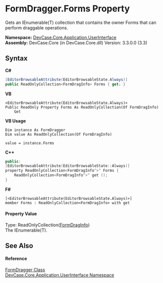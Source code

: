 # FormDragger.Forms Property 
 

Gets an IEnumerable(T) collection that contains the owner Forms that can perform draggable operations.

**Namespace:**&nbsp;<a href="N_DevCase_Core_Application_UserInterface">DevCase.Core.Application.UserInterface</a><br />**Assembly:**&nbsp;DevCase.Core (in DevCase.Core.dll) Version: 3.3.0.0 (3.3)

## Syntax

**C#**<br />
``` C#
[EditorBrowsableAttribute(EditorBrowsableState.Always)]
public ReadOnlyCollection<FormDragInfo> Forms { get; }
```

**VB**<br />
``` VB
<EditorBrowsableAttribute(EditorBrowsableState.Always)>
Public ReadOnly Property Forms As ReadOnlyCollection(Of FormDragInfo)
	Get
```

**VB Usage**<br />
``` VB Usage
Dim instance As FormDragger
Dim value As ReadOnlyCollection(Of FormDragInfo)

value = instance.Forms

```

**C++**<br />
``` C++
public:
[EditorBrowsableAttribute(EditorBrowsableState::Always)]
property ReadOnlyCollection<FormDragInfo^>^ Forms {
	ReadOnlyCollection<FormDragInfo^>^ get ();
}
```

**F#**<br />
``` F#
[<EditorBrowsableAttribute(EditorBrowsableState.Always)>]
member Forms : ReadOnlyCollection<FormDragInfo> with get

```


#### Property Value
Type: ReadOnlyCollection(<a href="T_DevCase_Core_Application_UserInterface_FormDragInfo">FormDragInfo</a>)<br />The IEnumerable(T).

## See Also


#### Reference
<a href="T_DevCase_Core_Application_UserInterface_FormDragger">FormDragger Class</a><br /><a href="N_DevCase_Core_Application_UserInterface">DevCase.Core.Application.UserInterface Namespace</a><br />